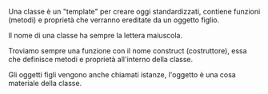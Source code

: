 Una classe è un "template" per creare oggi standardizzati, contiene funzioni (metodi) e proprietà che verranno ereditate da un oggetto figlio.

Il nome di una classe ha sempre la lettera maiuscola. 

Troviamo sempre una funzione con il nome construct (costruttore), essa che definisce metodi e proprietà all'interno della classe.

Gli oggetti figli vengono anche chiamati istanze, l'oggetto è una cosa materiale della classe.